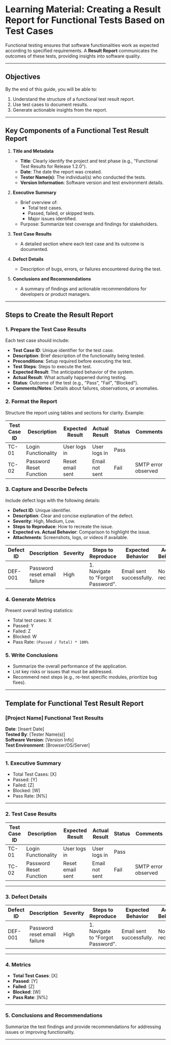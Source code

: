 # Learning Material: Creating a Result Report for Functional Tests Based on Test Cases

Functional testing ensures that software functionalities work as expected according to specified requirements. A **Result Report** communicates the outcomes of these tests, providing insights into software quality.

---

## Objectives
By the end of this guide, you will be able to:
1. Understand the structure of a functional test result report.
2. Use test cases to document results.
3. Generate actionable insights from the report.

---

## Key Components of a Functional Test Result Report
1. **Title and Metadata**
   - **Title**: Clearly identify the project and test phase (e.g., "Functional Test Results for Release 1.2.0").
   - **Date**: The date the report was created.
   - **Tester Name(s)**: The individual(s) who conducted the tests.
   - **Version Information**: Software version and test environment details.

2. **Executive Summary**
   - Brief overview of:
     - Total test cases.
     - Passed, failed, or skipped tests.
     - Major issues identified.
   - Purpose: Summarize test coverage and findings for stakeholders.

3. **Test Case Results**
   - A detailed section where each test case and its outcome is documented.

4. **Defect Details**
   - Description of bugs, errors, or failures encountered during the test.

5. **Conclusions and Recommendations**
   - A summary of findings and actionable recommendations for developers or product managers.

---

## Steps to Create the Result Report

### 1. Prepare the Test Case Results
Each test case should include:
   - **Test Case ID**: Unique identifier for the test case.
   - **Description**: Brief description of the functionality being tested.
   - **Preconditions**: Setup required before executing the test.
   - **Test Steps**: Steps to execute the test.
   - **Expected Result**: The anticipated behavior of the system.
   - **Actual Result**: What actually happened during testing.
   - **Status**: Outcome of the test (e.g., "Pass", "Fail", "Blocked").
   - **Comments/Notes**: Details about failures, observations, or anomalies.

### 2. Format the Report
Structure the report using tables and sections for clarity. Example:

| **Test Case ID** | **Description**           | **Expected Result** | **Actual Result** | **Status** | **Comments**              |
|-------------------|---------------------------|----------------------|-------------------|------------|---------------------------|
| TC-01            | Login Functionality       | User logs in         | User logs in      | Pass       |                           |
| TC-02            | Password Reset Function   | Reset email sent     | Email not sent    | Fail       | SMTP error observed       |

### 3. Capture and Describe Defects
Include defect logs with the following details:
   - **Defect ID**: Unique identifier.
   - **Description**: Clear and concise explanation of the defect.
   - **Severity**: High, Medium, Low.
   - **Steps to Reproduce**: How to recreate the issue.
   - **Expected vs. Actual Behavior**: Comparison to highlight the issue.
   - **Attachments**: Screenshots, logs, or videos if available.

| **Defect ID** | **Description**              | **Severity** | **Steps to Reproduce**             | **Expected Behavior**    | **Actual Behavior**  |
|---------------|------------------------------|--------------|-------------------------------------|--------------------------|----------------------|
| DEF-001       | Password reset email failure | High         | 1. Navigate to "Forgot Password".  | Email sent successfully. | No email received.  |

### 4. Generate Metrics
Present overall testing statistics:
   - Total test cases: X
   - Passed: Y
   - Failed: Z
   - Blocked: W
   - Pass Rate: `(Passed / Total) * 100%`

### 5. Write Conclusions
   - Summarize the overall performance of the application.
   - List key risks or issues that must be addressed.
   - Recommend next steps (e.g., re-test specific modules, prioritize bug fixes).

---

## Template for Functional Test Result Report

### [Project Name] Functional Test Results
**Date**: [Insert Date]  
**Tested By**: [Tester Name(s)]  
**Software Version**: [Version Info]  
**Test Environment**: [Browser/OS/Server]

---

### 1. Executive Summary
- Total Test Cases: [X]
- Passed: [Y]
- Failed: [Z]
- Blocked: [W]
- Pass Rate: [N%]

---

### 2. Test Case Results

| **Test Case ID** | **Description**           | **Expected Result** | **Actual Result** | **Status** | **Comments**              |
|-------------------|---------------------------|----------------------|-------------------|------------|---------------------------|
| TC-01            | Login Functionality       | User logs in         | User logs in      | Pass       |                           |
| TC-02            | Password Reset Function   | Reset email sent     | Email not sent    | Fail       | SMTP error observed       |

---

### 3. Defect Details

| **Defect ID** | **Description**              | **Severity** | **Steps to Reproduce**             | **Expected Behavior**    | **Actual Behavior**  |
|---------------|------------------------------|--------------|-------------------------------------|--------------------------|----------------------|
| DEF-001       | Password reset email failure | High         | 1. Navigate to "Forgot Password".  | Email sent successfully. | No email received.  |

---

### 4. Metrics

- **Total Test Cases**: [X]  
- **Passed**: [Y]  
- **Failed**: [Z]  
- **Blocked**: [W]  
- **Pass Rate**: [N%]  

---

### 5. Conclusions and Recommendations
Summarize the test findings and provide recommendations for addressing issues or improving functionality.

------------------
